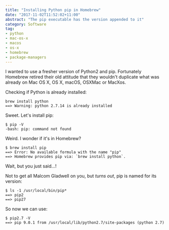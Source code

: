```yaml
---
title: "Installing Python pip in Homebrew"
date: "2017-11-02T11:52:02+11:00"
abstract: "The pip executable has the version appended to it"
category: Software
tag:
- python
- mac-os-x
- macos
- os-x
- homebrew
- package-managers
---
```

I wanted to use a fresher version of Python2 and pip. Fortunately Homebrew retired their old attitude that they wouldn't duplicate what was already on Mac OS X, OS X, macOS, OSXMac or MacXos.

Checking if Python is already installed:

    brew install python
    ==> Warning: python 2.7.14 is already installed

Sweet. Let's install pip:

    $ pip -V
    -bash: pip: command not found

Weird. I wonder if it's in Homebrew?

    $ brew install pip
    ==> Error: No available formula with the name "pip"
    ==> Homebrew provides pip via: `brew install python`.

Wait, but you just said...!

Not to get all Malcom Gladwell on you, but *turns out*, pip is named for its version:

    $ ls -1 /usr/local/bin/pip*
    ==> pip2
    ==> pip27

So now we can use:
    
    $ pip2.7 -V
    ==> pip 9.0.1 from /usr/local/lib/python2.7/site-packages (python 2.7)
    
